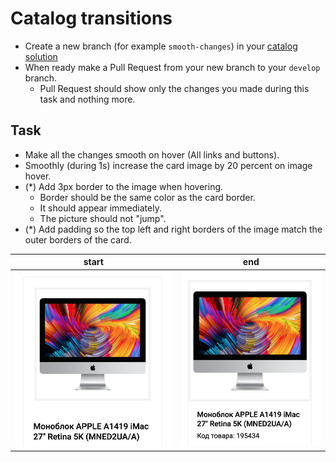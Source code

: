 # Catalog transitions
- Create a new branch (for example `smooth-changes`) in your [catalog solution](readme.md)
- When ready make a Pull Request from your new branch to your `develop` branch.
  - Pull Request should show only the changes you made during this task and nothing more.

## Task
- Make all the changes smooth on hover (All links and buttons).
- Smoothly (during 1s) increase the card image by 20 percent on image hover.
- (*) Add 3px border to the image when hovering.
  - Border should be the same color as the card border.
  - It should appear immediately.
  - The picture should not "jump".
- (*) Add padding so the top left and right borders of the image match the outer borders of the card.

| start | end |
| ----- | --- |
| ![Start](./description/start.png) | ![End](./description/end.png) |
